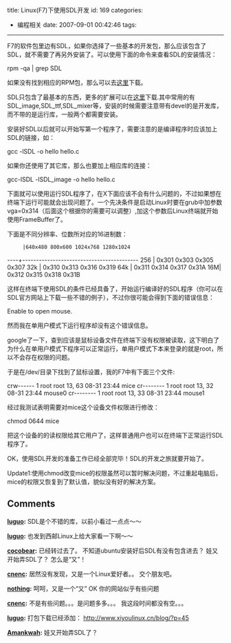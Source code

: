 title: Linux(F7)下使用SDL开发
id: 169
categories:
  - 编程相关
date: 2007-09-01 00:42:46
tags:
---

F7的软件包里边有SDL，如果你选择了一些基本的开发包，那么应该包含了SDL，就不需要了再另外安装了。可以使用下面的命令来查看SDL的安装情况：

rpm -qa | grep SDL

如果没有找到相应的RPM包，那么可以去[这里](http://www.libsdl.org)下载。

SDL只包含了最基本的东西，更多的扩展可以在[这里](http://www.libsdl.org/libraries.php)下载.其中常用的有SDL_image,SDL_ttf,SDL_mixer等，安装的时候需要注意带有devel的是开发库，而不带的是运行库，一般两个都需要安装。

安装好SDL以后就可以开始写第一个程序了，需要注意的是编译程序时应该加上SDL的链接，如：

gcc -lSDL -o hello hello.c

如果你还使用了其它库，那么也要加上相应库的连接：

gcc-lSDL -lSDL_image -o hello hello.c

下面就可以使用运行SDL程序了，在X下面应该不会有什么问题的，不过如果想在终端下运行可能就会出现问题了。一个先决条件是启动Linux时要在grub中加参数vga=0x314（后面这个根据你的需要可以调整）,加这个参数后Linux终端就开始使用FrameBuffer了。

下面是不同分辨率、位数所对应的16进制数：

         |640x480 800x600 1024x768 1280x1024
  ----+------------------------------------------
  256 |  0x301     0x303      0x305       0x307
  32k |  0x310     0x313      0x316       0x319
  64k |  0x311     0x314      0x317       0x31A
  16M|  0x312     0x315      0x318       0x31B

这样在终端下使用SDL的条件已经具备了，开始运行编译好的SDL程序（你可以在SDL官方网站上下载一些不错的例子），不过你很可能会得到下面的错误信息：

Enable to open mouse.

然而我在单用户模式下运行程序却没有这个错误信息。

google了一下，查到应该是鼠标设备文件在终端下没有权限被读取，这下明白了为什么在单用户模式下程序可以正常运行，单用户模式下本来登录的就是root，所以不会存在权限的问题。

于是在/dev/目录下找到了鼠标设置，我的F7中有下面三个文件:

crw------ 1 root root 13, 63 08-31 23:44 mice
cr-------- 1 root root 13, 32 08-31 23:44 mouse0
cr-------- 1 root root 13, 33 08-31 23:44 mouse1

经过我测试表明需要对mice这个设备文件权限进行修改：

chmod 0644 mice

把这个设备的的读权限给其它用户了，这样普通用户也可以在终端下正常运行SDL程序了。

OK，使用SDL开发的准备工作已经全部完毕！SDL的开发之旅就要开始了。

Update1:使用chmod改变mice的权限虽然可以暂时解决问题，不过重起电脑后，mice的权限又恢复到了默认值，貌似没有好的解决方案。
## Comments

**[luguo](#1555 "2007-09-01 12:37:38"):** SDL是个不错的库，以前小看过一点点～～

**[luguo](#1556 "2007-09-01 12:38:36"):** 也发到西邮Linux上给大家看一下啊～～

**[cocobear](#1557 "2007-09-01 13:07:19"):** 已经转过去了。 不知道ubuntu安装好后SDL有没有包含进去？ 娃又开始弄SDL了？ 怎么是“又”！

**[cnenc](#1559 "2007-09-02 00:09:20"):** 居然没有发现，又是一个Linux爱好者。。 交个朋友吧。

**[nothing](#1560 "2007-09-02 00:30:40"):** 呵呵，又是一个“又” OK 你的网站似乎有些问题

**[cnenc](#1563 "2007-09-02 01:02:25"):** 不是有些问题。。。是问题多多。。。 我这段时间都没有空。。。

**[luguo](#1564 "2007-09-02 08:50:21"):** 打包下载已经添加： http://www.xiyoulinux.cn/blog/?p=45

**[Amankwah](#1554 "2007-09-01 11:06:33"):** 娃又开始弄SDL了？

